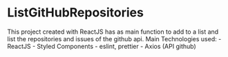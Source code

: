 # ListGitHubRepositories
This project created with ReactJS has as main function to add to a list and list the repositories and issues of the github api.  Main Technologies used:  - ReactJS - Styled Components - eslint, prettier - Axios (API github)
